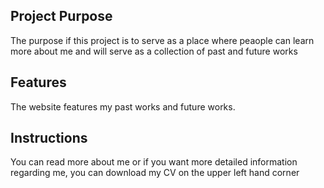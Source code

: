 ## Project Purpose

<p>The purpose if this project is to serve as a place where peaople can learn more about me and will serve as a collection of past and future works</p>

## Features

<p>The website features my past works and future works. </p>

## Instructions

<p> You can read more about me or if you want more detailed information regarding me, you can download my CV on the upper left hand corner </p>
